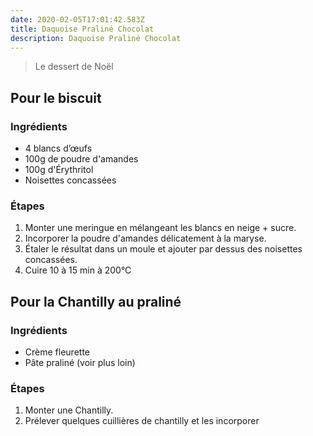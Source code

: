 ```yaml
---
date: 2020-02-05T17:01:42.583Z
title: Daquoise Praliné Chocolat
description: Daquoise Praliné Chocolat
---
```

> Le dessert de Noël

## Pour le biscuit

### Ingrédients

* 4 blancs d’œufs
* 100g de poudre d'amandes
* 100g d'Érythritol
* Noisettes concassées

### Étapes

1. Monter une meringue en mélangeant les blancs en neige + sucre.
2. Incorporer la poudre d'amandes délicatement à la maryse.
3. Étaler le résultat dans un moule et ajouter par dessus des noisettes concassées.
4. Cuire 10 à 15 min à 200°C

## Pour la Chantilly au praliné

### Ingrédients

* Crème fleurette
* Pâte praliné (voir plus loin)

### Étapes
1. Monter une Chantilly.
2. Prélever quelques cuillières de chantilly et les incorporer

